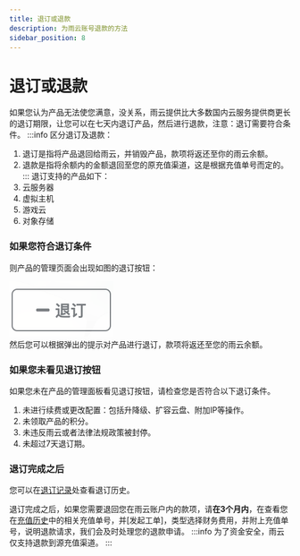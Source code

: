 ```yaml
---
title: 退订或退款
description: 为雨云账号退款的方法
sidebar_position: 8
---
```



# 退订或退款
如果您认为产品无法使您满意，没关系，雨云提供比大多数国内云服务提供商更长的退订期限，让您可以在七天内退订产品，然后进行退款，注意：退订需要符合条件。
:::info
区分退订及退款：

1. 退订是指将产品退回给雨云，并销毁产品，款项将返还至你的雨云余额。
2. 退款是指将余额内的金额退回至您的原充值渠道，这是根据充值单号而定的。
:::
退订支持的产品如下：
1. 云服务器
2. 虚拟主机
3. 游戏云
4. 对象存储


### 如果您符合退订条件
则产品的管理页面会出现如图的退订按钮：

![图 1@50](./assets/1eca43d372820dcc8160b9847ff085588cab4e81bac4253f0d7fcdd3e3cc59b2.png)  
然后您可以根据弹出的提示对产品进行退订，款项将返还至您的雨云余额。


### 如果您未看见退订按钮
如果您未在产品的管理面板看见退订按钮，请检查您是否符合以下退订条件。
1. 未进行续费或更改配置：包括升降级、扩容云盘、附加IP等操作。
2. 未领取产品的积分。
3. 未违反雨云或者法律法规政策被封停。
4. 未超过7天退订期。

### 退订完成之后

您可以在[退订记录]处查看退订历史。

退订完成之后，如果您需要退回您在雨云账户内的款项，请**在3个月内**，在查看您在[充值历史]中的相关充值单号，并[发起工单]，类型选择财务费用，并附上充值单号，说明退款请求，我们会及时处理您的退款申请。
:::info
为了资金安全，雨云仅支持退款到源充值渠道。
:::



[退订记录]: https://app.rainyun.com/logs/unsub
[充值历史]: https://app.rainyun.com/logs/pay